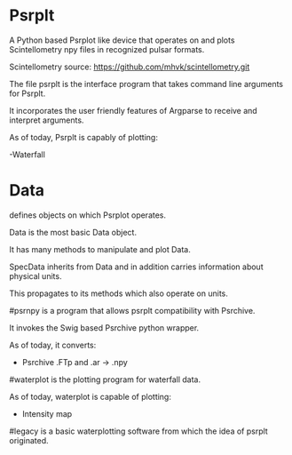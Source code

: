 # Psrplt
A Python based Psrplot like device that operates on and plots 
Scintellometry npy files in recognized pulsar formats.

Scintellometry source: https://github.com/mhvk/scintellometry.git

The file psrplt is the interface program that takes command line arguments for Psrplt.

It incorporates the user friendly features of Argparse to receive and interpret arguments.

As of today, Psrplt is capably of plotting:

-Waterfall


# Data 
defines objects on which Psrplot operates.

Data is the most basic Data object.

It has many methods to manipulate and plot Data.

SpecData inherits from Data and in addition carries information about physical units.

This propagates to its methods which also operate on units.


#psrnpy 
is a program that allows psrplt compatibility with Psrchive.

It invokes the Swig based Psrchive python wrapper.

As of today, it converts: 

- Psrchive .FTp and .ar -> .npy


#waterplot 
is the plotting program for waterfall data.

As of today, waterplot is capable of plotting:

- Intensity map


#legacy 
is a basic waterplotting software from which the idea of psrplt originated.
